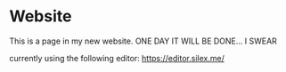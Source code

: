 # Website
This is a page in my new website. ONE DAY IT WILL BE DONE... I SWEAR

currently using the following editor: https://editor.silex.me/
